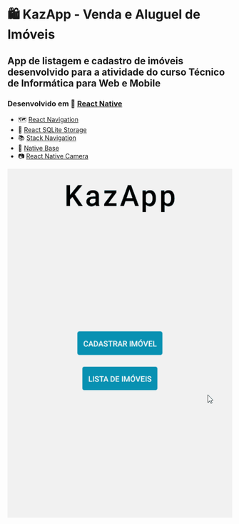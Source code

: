 # 🛍 KazApp - Venda e Aluguel de Imóveis
## App de listagem e cadastro de imóveis desenvolvido para a atividade do curso Técnico de Informática para Web e Mobile


### Desenvolvido em 📱 [React Native](https://reactnative.dev)
 - 🗺 [React Navigation](https://reactnavigation.org/docs/getting-started)
 - 💾 [React SQLite Storage](https://github.com/andpor/react-native-sqlite-storage)
 - 📚 [Stack Navigation](https://reactnavigation.org/docs/stack-navigator/)
 - 🎨 [Native Base](https://nativebase.io)
 - 📷 [React Native Camera](https://react-native-camera.github.io/react-native-camera/)


<div align="center">
  <img src="/Screenshots/gif1.gif" alt="Tela inicial width="390" height="782"/>
</div>
